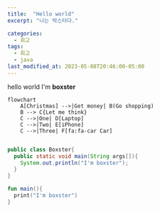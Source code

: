 ```yaml
---
title:  "Hello world"
excerpt: "나는 박스터다."

categories:
  - 회고
tags:
  - 회고
  - java
last_modified_at: 2023-05-08T20:46:00-05:00
---
```



hello world 
I'm **boxster**

~~~mermaid
flowchart 
    A[Christmas] -->|Get money| B(Go shopping)
    B --> C{Let me think}
    C -->|One| D[Laptop]
    C -->|Two| E[iPhone]
    C -->|Three| F[fa:fa-car Car]
  
~~~

```java
public class Boxster{
  public static void main(String args[]){
    System.out.println("I'm boxster");
  }
}
```

```kotlin
fun main(){
  print("I'm boxster")
}
```